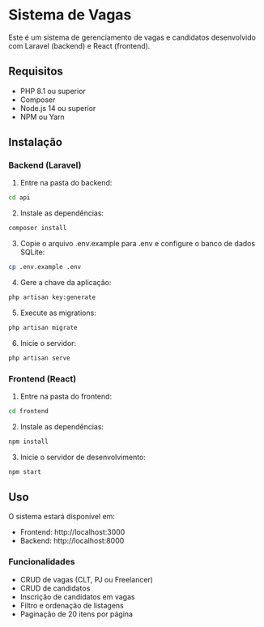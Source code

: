# Sistema de Vagas

Este é um sistema de gerenciamento de vagas e candidatos desenvolvido com Laravel (backend) e React (frontend).

## Requisitos

- PHP 8.1 ou superior
- Composer
- Node.js 14 ou superior
- NPM ou Yarn

## Instalação

### Backend (Laravel)

1. Entre na pasta do backend:
```bash
cd api
```

2. Instale as dependências:
```bash
composer install
```

3. Copie o arquivo .env.example para .env e configure o banco de dados SQLite:
```bash
cp .env.example .env
```

4. Gere a chave da aplicação:
```bash
php artisan key:generate
```

5. Execute as migrations:
```bash
php artisan migrate
```

6. Inicie o servidor:
```bash
php artisan serve
```

### Frontend (React)

1. Entre na pasta do frontend:
```bash
cd frontend
```

2. Instale as dependências:
```bash
npm install
```

3. Inicie o servidor de desenvolvimento:
```bash
npm start
```

## Uso

O sistema estará disponível em:

- Frontend: http://localhost:3000
- Backend: http://localhost:8000

### Funcionalidades

- CRUD de vagas (CLT, PJ ou Freelancer)
- CRUD de candidatos
- Inscrição de candidatos em vagas
- Filtro e ordenação de listagens
- Paginação de 20 itens por página 